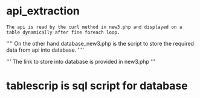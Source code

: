 # api_extraction

~~~~
The api is read by the curl method in new3.php and displayed on a table dynamically after fine foreach loop.
~~~~

''''
On the other hand database_new3.php is the script to store the required data from api into database.
''''

'''
The link to store into database is provided in new3.php
'''


# tablescrip is sql script for database
